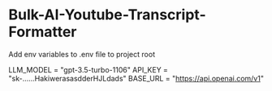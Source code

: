 # Bulk-AI-Youtube-Transcript-Formatter
Add env variables to .env file to project root

LLM_MODEL = "gpt-3.5-turbo-1106"
API_KEY = "sk-......HakiwerasasdderHJLdads"
BASE_URL = "https://api.openai.com/v1"